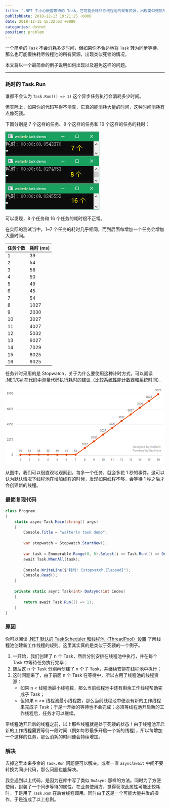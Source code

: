 ```yaml
---
title: ".NET 中小心嵌套等待的 Task，它可能会耗尽你线程池的现有资源，出现类似死锁的情况"
publishDate: 2018-12-13 19:21:25 +0800
date: 2018-12-15 15:22:03 +0800
categories: dotnet
position: problem
---
```


一个简单的 `Task` 不会消耗多少时间，但如果你不合适地将 `Task` 转为同步等待，那么也可能很快耗尽线程池的所有资源，出现类似死锁的情况。

本文将以一个最简单的例子说明如何出现以及避免这样的问题。

---

<div id="toc"></div>

### 耗时的 Task.Run

谁都不会认为 `Task.Run(() => 1)` 这个异步任务执行会消耗多少时间。

但实际上，如果你的代码写得不清真，它真的能消耗大量的时间，这种时间消耗有点像死锁。

下图分别是 7 个这样的任务、8 个这样的任务和 16 个这样的任务的耗时：

![简单异步任务的耗时](/static/posts/2018-12-15-15-08-59.png)

可以发现，8 个任务和 16 个任务的耗时很不正常。

在实际的测试当中，1~7 个任务的耗时几乎相同，而到后面每增加一个任务会增加大量时间。

| 任务个数 | 耗时 (ms) |
| -------- | --------- |
| 1        | 39        |
| 2        | 54        |
| 3        | 58        |
| 4        | 50        |
| 5        | 49        |
| 6        | 45        |
| 7        | 54        |
| 8        | 1027      |
| 9        | 2030      |
| 10       | 3027      |
| 11       | 4027      |
| 12       | 5032      |
| 13       | 6027      |
| 14       | 7029      |
| 15       | 8025      |
| 16       | 9025      |

任务计时采用的是 Stopwatch，关于为什么要使用这种计时方式，可以阅读 [.NET/C# 在代码中测量代码执行耗时的建议（比较系统性能计数器和系统时间）](/post/dotnet-high-precision-performance-counting.html)

![统计图表](/static/posts/2018-12-15-15-17-59.png)

从图中，我们可以很直观地观察到，每多一个任务，就会多花 1 秒的事件。这可以认为默认情况下线程池在增加线程的时候，发现如果线程不够，会等待 1 秒之后才会创建新的线程。

### 最简复现代码

```csharp
class Program
{
    static async Task Main(string[] args)
    {
        Console.Title = "walterlv task demo";

        var stopwatch = Stopwatch.StartNew();

        var task = Enumerable.Range(0, 8).Select(i => Task.Run(() => DoAsync(i).Result)).ToList();
        await Task.WhenAll(task);

        Console.WriteLine($"耗时: {stopwatch.Elapsed}");
        Console.Read();
    }

    private static async Task<int> DoAsync(int index)
    {
        return await Task.Run(() => 1);
    }
}
```

### 原因

你可以阅读 [.NET 默认的 TaskScheduler 和线程池（ThreadPool）设置](/post/default-task-scheduler-and-thread-pool.html) 了解线程池创建新工作线程的规则。这里其实真的是类似于死锁的一个例子。

1. 一开始，我们创建了 n 个 Task，然后分别安排在线程池中执行，并在每个 Task 中等待任务执行完毕；
2. 随后这 n 个 Task 分别再创建了 n 个子 Task，并继续安排在线程池中执行；
3. 这时问题来了，由于前面 n 个 Task 在等待中，所以占用了线程池的线程资源：
   - 如果 n < 线程池最小线程数，那么当前线程池中还有剩余工作线程帮助完成子 Task；
   - 但如果 n >= 线程池最小线程数，那么当前线程池中便没有新的工作线程来完成子 Task；于是一开始的等待也不会完成；必须等线程池开启新的工作线程后，任务才可以继续。

带线程池开启新的线程之前，以上那些线程就是处于死锁的状态！由于线程池开启新的工作线程需要等待一段时间（例如每秒最多开启一个新的线程），所以每增加一个这样的任务，那么消耗的时间便会持续增加。

### 解决

去掉这里本来多余的 `Task.Run` 问题便可以解决。或者一直 `async`/`await` 中间不要转换为同步代码，那么问题也能解决。

我会遇到以上代码，是因为在库中写了类似 `DoAsync` 那样的方法。同时为了方便使用，封装了一个同步等待的属性。在业务使用方，觉得获取此属性可能比较耗时，于是用了 `Task.Run` 在后台线程调用。同时由于这是一个可能大量并发的操作，于是造成了以上悲剧。
